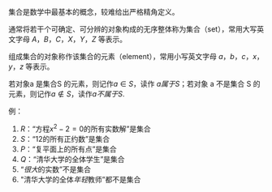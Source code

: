 集合是数学中最基本的概念，较难给出严格精角定义。

通常将若干个可确定、可分辨的对象构成的无序整体称为集合（set），常用大写英文字母 $A，B，C，X，Y，Z$ 等表示。

组成集合的对象称作该集合的元素（element），常用小写英文字母 $a，b，c，x，y，z$ 等表示。

若对象a 是集合S 的元素，则记作$a \in S$，读作 $a 属于 S$；若对象 a 不是集合 S 的元素，则记作$a \notin S$，读作$a不属于S$.

例：
1. $R$：“方程$x^2-2=0$的所有实数解”是集合
2. $S$：“$12$的所有正约数”是集合
3. $P$：“复平面上的所有点”是集合
4. $Q$：“清华大学的全体学生”是集合
5. “*很大*的实数”不是集合
6. "清华大学的全体*年轻*教师”都不是集合